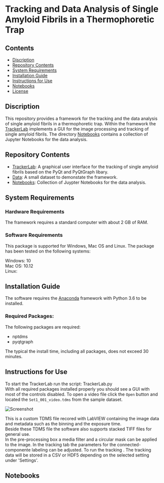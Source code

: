 # Tracking and Data Analysis of Single Amyloid Fibrils in a Thermophoretic Trap

## Contents

- [Discription](#discription)
- [Repository Contents](#repository-contents)
- [System Requirements](#system-requirements)
- [Installation Guide](#installation-guide)
- [Instructions for Use](#instructions-for-use)
- [Notebooks](#Notebooks)
- [License](./LICENSE)


## Discription

This repository provides a framework for the tracking and the data analysis of single amyloid fibrils in a thermophoretic trap. 
Within the framework the [TrackerLab](./TrackerLab) implements a GUI for the image processing and tracking of single amyloid fibrils. 
The directory [Notebooks](./Notebooks) contains a collection of Jupyter Notebooks for the data analysis.  

## Repository Contents

- [TrackerLab](./TrackerLab): A graphical user interface for the tracking of single amyloid fibrils based on the PyQt and PyQtGraph libary.
- [Data](./Data): A small dataset to demonstate the framework.
- [Notebooks](./Notebooks): Collection of Juypter Notebooks for the data analysis.


## System Requirements

### Hardware Requirements

The framework requires a standard computer with about 2 GB of RAM.

### Software Requirements

This package is supported for Windows, Mac OS and Linux. The package has been tested on the following systems:

Windows: 10  
Mac OS: 10.12  
Linux:   

## Installation Guide

The software requires the [Anaconda](https://www.anaconda.com/download/) framework with Python 3.6 to be installed. 

### Required Packages:

The following packages are required:

- nptdms
- pyqtgraph

The typical the install time, including all packages, does not exceed 30 minutes.

## Instructions for Use

To start the TrackerLab run the script: TrackerLab.py  
With all required packages installed properly you should see a GUI with most of the controls disabled.
To open a video file click the `Open` button and located the `Set1_001_video.tdms` from the sample dataset.

![Screenshot](https://github.com/MolecularNanophotonics/TTT/blob/master/Images/Screenshot.PNG)

This is a custom TDMS file recored with LabVIEW containing the image data and metadata such as the binning and the exposure time.  
Beside these TDMS file the software also supports stacked TIFF files for general use.  
In the pre-processing box a media filter and a circular mask can be applied to the image. 
In the tracking tab the parameters for the connected-componente labeling can be adjusted.
To run the tracking . The tracking data will be stored in a CSV or HDF5 depending on the selected setting under 'Settings'.

## Notebooks